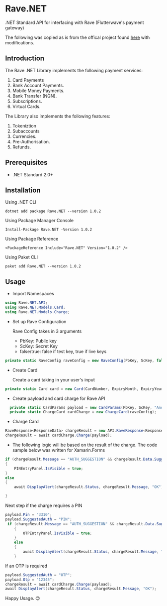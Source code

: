 # Rave.NET

.NET Standard API for interfacing with Rave (Flutterwave's payment gateway)

The following was copied as is from the offical project found [here](https://github.com/Flutterwave/Flutterwave-dotnet) with modifications.

## Introduction

The Rave .NET Library implements the following payment services:

1. Card Payments
2. Bank Account Payments.
3. Mobile Money Payments.
4. Bank Transfer (NGN).
5. Subscriptions.
6. Virtual Cards.

The Library also implements the following features:

1. Tokeniztion
2. Subaccounts
3. Currencies.
4. Pre-Authorisation.
5. Refunds.

## Prerequisites

- .NET Standard 2.0+

## Installation

Using .NET CLI

`dotnet add package Rave.NET --version 1.0.2`

Using Package Manager Console

`Install-Package Rave.NET -Version 1.0.2`

Using Package Reference
 
`<PackageReference Include="Rave.NET" Version="1.0.2" />`

Using Paket CLI

`paket add Rave.NET --version 1.0.2`

## Usage

- Import Namespaces

``` C#
using Rave.NET.API;
using Rave.NET.Models.Card;
using Rave.NET.Models.Charge;
```

- Set up Rave Configuration

    Rave Config takes in 3 arguments
  - PbKey: Public key
  - ScKey: Secret Key
  - false/true: false if test key, true if live keys

```C#
private static RaveConfig raveConfig = new RaveConfig(PbKey, ScKey, false);
```

- Create Card
    
   Create a card taking in your user's input

```C#
private static Card card = new Card(CardNumber, ExpiryMonth, ExpiryYear, CVV);
```

- Create payload and card charge for Rave API

```C#
  private static CardParams payload = new CardParams(PbKey, ScKey, "Anonymous", "Tester", "user@example.com", 50000, "NGN", card) { TxRef = tranxRef };
  private static ChargeCard cardCharge = new ChargeCard(raveConfig);
```

- Charge Card

```C#
RaveResponse<ResponseData> chargeResult = new API.RaveResponse<ResponseData>();
chargeResult = await cardCharge.Charge(payload);
```

- The following logic will be based on the result of the charge. The code sample below was written for Xamarin.Forms

```C#
if (chargeResult.Message == "AUTH_SUGGESTION" && chargeResult.Data.SuggestedAuth == "PIN")
{
    PINEntryPanel.IsVisible = true;
}
else
{
    await DisplayAlert(chargeResult.Status, chargeResult.Message, "OK");

}
```

Next step if the charge requires a PIN

```C#
payload.Pin = "3310";
payload.SuggestedAuth = "PIN";
 if (chargeResult.Message == "AUTH_SUGGESTION" && chargeResult.Data.SuggestedAuth == "OTP")
    {
        OTPEntryPanel.IsVisible = true;
    }
    else
    {
        await DisplayAlert(chargeResult.Status, chargeResult.Message, "OK");
    }
```

If an OTP is required

```C#
payload.SuggestedAuth = "OTP";
payload.Otp = "12345";
chargeResult = await cardCharge.Charge(payload);
await DisplayAlert(chargeResult.Status, chargeResult.Message, "OK");
```

Happy Usage. 😍

<!-- ## Configuration

Add all relevant modules

```bash
    using System.Diagnostics;
    using System.Collections.Generic;
    using Rave.NET.Models.MobileMoney;
    using Rave.NET.Models.VirtualCard;
    using Rave.NET.Models.Subaccount;
    using Rave.NET.Models.Tokens;
    using Rave.NET.Models;
    using Rave.NET.Models.Charge;
    using Rave.NET.Models.Account;
    using Rave.NET.Models.Card;
    using Rave.NET.Models.Validation;
    using NUnit.Framework;
```

Pass Public and Secret keys as variables for configuration.

```bash
    private static string PbKey = "pass your public key here"
    private static string ScKey = "pass your secret key here"
    var raveConfig = new RaveConfig(PbKey, SCKey, false);
```


# Payments

## Card Payments

This implements Card payments for Pin, 3D-Secure, VBV and PreAuth transactions.

## Usage

1. Complete basic configuration following the configuration steps.

2. Configure the card charge

```bash
    var cardCharge = new ChargeCard(raveConfig);
```

3. Pass Card parameters as payload.
The payload should contain: 
    - `Public key` 
    - `First name`
    - `Last name` 
    - `Email address` 
    - `Amount`
    - `Card details.` 

These card details include:

- `Card number`
- `CVV`
- `Expiry month`
- `Expiry year`
- `Trans Ref`

```bash
var Payload = new CardParams(PbKey, "Anonymous", "Customer", "tester@example.com", 2100){ cardNo = "5438898014560229", Cvv = "789", Expirymonth = "09", Expiryyear = "19", TxRef = tranxRef}
```

4. Charge card.

```bash
var cha = cardCharge.Charge(Payload).Result;
```

5. Pass Pin and OTP to complete the Transaction

```bash
 if (cha.Message == "AUTH_SUGGESTION" && cha.Data.SuggestedAuth == "PIN")
            {
                cardParams.Pin = "3310";
                cardParams.Otp = "12345";
                cardParams.SuggestedAuth = "PIN";
                cha = cardCharge.Charge(Payload).Result;
            }
```

**The complete card charge and validation flow:**
```bash
    class Program
    {
        private static string tranxRef = "454839";
        private static string PbKey = "";
        private static string ScKey = "";
        static void Main(string[] args)
        { 
            var raveConfig = new RaveConfig(PbKey, ScKey, false);
            var cardCharge = new CardCharge(raveConfig);

            var Payload = new CardChargeParams(PbKey, "Anonymous", "Customer", "tester@example.com", 2100)
            { CardNo = "5438898014560229", Cvv = "789", Expirymonth = "09", Expiryyear = "19", TxRef = tranxRef }
            ;
            var cha = cardCharge.Charge(cardParams).Result;


            if (cha.Message == "AUTH_SUGGESTION" && cha.Data.SuggestedAuth == "PIN")
            {
                cardParams.Pin = "3310";
                cardParams.Otp = "12345";
                cardParams.SuggestedAuth = "PIN";
                cha = cardCharge.Charge(Payload).Result;
            }


        }
    }
```

## Account Payments

This implements direct debit transactions from Bank accounts.

### Usage

1. Complete basic configuration following the configuration steps.

2. Configure the Account charge
```bash
    var accountCharge = new ChargeAccount(raveConfig);
```

3. Pass Account parameters as payload. The payload should contain: 

- `Public key` 
- `First name`
- `Last name` 
- `Email address`
- `Account number`
- `Amount`
- `Bank code.`
- `Currency (NGN)`
- `Trans Ref`

```bash
    var Payload = new AccountParams(PbKey, "Anonymous", "customer", "user@example.com", "0690000031", 1000.00m, "044", "NGN", "MC-0292920");
```

4. Charge Account.

```bash
    var chargeResponse = await accountCharge.Charge(accountParams);

    if (chargeResponse.Data.Status == "success-pending-validation")
    {
        // This usually means the user needs to validate the transaction with an OTP
        accountParams.Otp = "12345";
        chargeResponse = accountCharge.Charge(accountParams).Result;
    }

    Trace.WriteLine(chargeResponse.Data.ValidateInstructions.Instruction);
    Trace.WriteLine(chargeResponse.Data.ValidateInstructions.Valparams);
    Trace.WriteLine(chargeResponse.Data.ValidateInstruction);          
```

**The complete card charge and validation flow:**
```bash
    class Program
        {
            private static string tranxRef = "454839";
            private static string PbKey = "";
            private static string ScKey = "";
            static void Main(string[] args)
            {
                
                var raveConfig = new RaveConfig(recurringPbKey, recurringScKey, false);
                var accountCharge = new ChargeAccount(raveConfig);

                var Payload = new AccountParams(PbKey, "Anonymous", "customer", "user@example.com", "0690000031", 1000.00m, "044", "MC-0292920");
                var chargeResponse = await accountCharge.Charge(accountParams);


                if (chargeResponse.Data.Status == "success-pending-validation")
                {
                    // This usually means the user needs to validate the transaction with an OTP
                    accountParams.Otp = "12345";
                    chargeResponse = accountCharge.Charge(accountParams).Result;
                }


                Trace.WriteLine(chargeResponse.Data.ValidateInstructions.Instruction);
                Trace.WriteLine(chargeResponse.Data.ValidateInstructions.Valparams);
                Trace.WriteLine(chargeResponse.Data.ValidateInstruction);
                ValidateAccountCharge(chargeResponse.Data.FlwRef);


            }
        }
```

## Mobile Money Payments

This implements Mpesa, Ghana, Uganda, Zambia and Rwanda Mobile money transactions for customers.

## Usage

1. Complete basic configuration following the configuration steps.

2. Configure the Mobile money charge

```bash
var mobilemoney = new ChargeMobileMoney(raveConfig);
```

3. Pass mobile money parameters as payload. The payload should contain: 

- `Public key`
- `Secret key`
- `First name`
- `Last name` 
- `Email address`
- `Amount`
- `Currency`
- `Mobile number`
- `Network`
- `Country`
- `Payment Type`
- `Trans Ref`

```bash
    var Payload = new MobileMoneyParams(PbKey, ScKey, "Anonymous", "customer", "user@example.com",  1055, "GHS", "054709929220", "network", "country", "paymentType", "MC-0292920");
```

The payload parameters differ for different countries, currencies and payment types.

| Country | Payment Type | Country code | Currency | Network |
| ------- | ------------ | ------------ | -------- | ------- |
| Ghana | `mobilemoneygh` | `GH` | GHS | `MTN, VODAFONE, TIGO` |
| Kenya | `mpesa` | `KE` | KES |    
| Rwanda | `mobilemoneygh` | `NG` | RWF | `RWF` |
| Zambia |  `mobilemoneyzambia` | `NG` | ZMW | `MTN` |
| Uganda | `mobilemoneyuganda` | `UG` | UGX | `UGX` |

4. Carry out mobile money charge

```bash
    var cha = mobilemoney.Charge(Payload).Result;
```

**The Complete flow for mobile money charge:**
```bash
class Program
    {
        private static string tranxRef = "454839";
        private static string PbKey = "";
        private static string ScKey = "";
        static void Main(string[] args)
        {
            var raveConfig = new RaveConfig(recurringPbKey, recurringScKey, false);
            var mobilemoney = new ChargeMobileMoney(raveConfig);

            var Payload = new MobileMoneyParams(PbKey, ScKey, "Anonymous", "customer", "user@example.com",  1055, "GHS", "054709929220", "MTN", "GH", "mobilemoneygh", tranxRef);
            var cha = mobilemoney.Charge(Payload).Result;
        }
```

## Bank Transfers
This shows how to create an account number for customers to pay you with using the pay with bank transfer feature.

## Usage

**Static Accounts:**
```
   var virtualacct = new VirtualAccount();
   var virtualaccountparams = new VirtualAccountParams(narration, ScKey, email, reference);
   var chargeResponse = virtuala.CreateStaticVirtualAccount(virtualaccountparams);

```

**Transaction Accounts:**
```
    var virtuala = new VirtualAccount();
    var virtualaccountparams = new VirtualAccountParams(narration, ScKey, email, reference, amount);
    var chargeResponse = virtuala.CreateTransactionVirtualAccount(virtualaccountparams);

```

**Duration Accounts:**
```
    var virtuala = new VirtualAccount();
    var virtualaccountparams = new VirtualAccountParams(frequency, durtion, narration, ScKey, email, ref, amount);
    var chargeResponse = virtuala.CreateTransactionVirtualAccount(virtualaccountparams);

```

## Ebills
This API allows you to create and update a new Ebills order.

## Usage

**Create Ebills:**
```
    var ebillscreate = new CreateOrder();
    var ebillscreateparams = new EbillsCreateRequestParams(currency, numberofunits, narraction, ScKey, email, amount, phonenumber, txRef, IP);
    var chargeResponse = ebillscreate.doCreateOrder(ebillscreateparams);

```

**Update Ebills:**
```
      var ebillsupdate = new UpdateOrder();
      var ebillsupdateparams = new EbillsUpdateRequestParams(currency, ScKey, amount, flwref");
      var chargeResponse = ebillsupdate.doUpdateOrder(ebillsupdateparams);

```

## Tokenization
This implements Card tokenization for Pin, 3D-Secure, VBV and NoAuth cards.

## Usage
1. Complete basic configuration following the configuration steps.

2. Charge the card using instructions from the Card charge section of the documentation.

3. Configure the tokenized card
```
var tokenCard = new Tokenize(raveConfig);
```

4. Pass tokenized card parameters as payload.
The payload should contain: 
- `Secret key` 
- `First name`
- `Last name` 
- `Email address`
- `Transaction ref`
- `Amount`
- `currency`
- `embed token`
- `Narration`

```
var Payload = new TokensParams(ScKey, "Anonymous", "Customer", "tester@example.com", tranxref, 2100, "NGN", "NG"){ Token = "flw-t1nf-139d69763063262928b77bc1f4fba199-m03k", Narration = "Test"};
```

5. Make tokenized charge.
```
var tokenResponse = tokenCard.Charge(tokenparam).Result;
```

**The complete tokenized card charge:**
```
    class Program
    {
        private static string tranxRef = "454839";
        private static string PbKey = "";
        private static string ScKey = "";
        static void Main(string[] args)
        {
            
            var raveConfig = new RaveConfig(PbKey, ScKey, false);
            var cardCharge = new CardCharge(raveConfig);

            var Payload = new TokensParams(ScKey, "Anonymous", "Customer", "tester@example.com", tranxref, 2100, "NGN", "NG"){ Token = "flw-t1nf-139d69763063262928b77bc1f4fba199-m03k", Narration = "Test"};
            
            var tokenResponse = tokenCard.Charge(tokenparam).Result;

        }
    }
    
```

## SubAccounts
This implements subaccount creation for split payments.

## Usage
1. Complete basic configuration following the configuration steps.

2. Configure the SubAccount
```
var subacc = new CreateSubAccount(raveConfig);
```

3. Pass tokenized card parameters as payload.
The payload should contain: 
- `Secret key` 
- `Account Bank`
- `Account number`
- `Business Name`
- `Business Email`
- `Business contact `
- `Business contact  mobile`

```
var payload = new SubAccountParams(ScKey, "0690000031", "0690000031", "TEST BUSINESS", "user@example.com", "0900000000", "0900000000");
```

please note that the same value can be passed as business contact and business contact number.

4. Create the Subaccount.
```
var chargeResponse = subacc.Charge(payload).Result;
```

**The complete subaccount creation flow:**
```
    class Program
    {
        private static string tranxRef = "454839";
        private static string PbKey = "";
        private static string ScKey = "";
        static void Main(string[] args)
        {
            
            var raveConfig = new RaveConfig(PbKey, ScKey, false);
            var subacc = new CreateSubAccount(raveConfig);

            var payload = new SubAccountParams(ScKey, "0690000031", "0690000031", "TEST BUSINESS", "user@example.com", "0900000000", "0900000000");
            
            var chargeResponse = subacc.Charge(payload).Result;

        }
    }
     -->